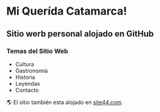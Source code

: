 # Mi Querída Catamarca!  
## Sitio werb personal alojado en GitHub

### Temas del Sitio Web

- Cultura
- Gastronomía
- Historia
- Leyendas
- Contacto

:earth_americas: El sitio también esta alojado en [site44.com](https://dpsa.site44.com/).
